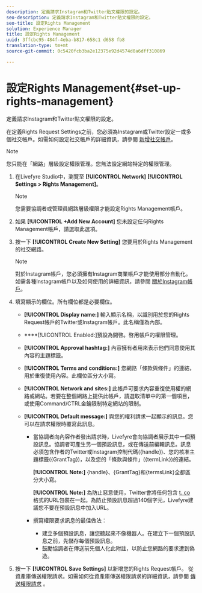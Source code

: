 ```yaml
---
description: 定義請求Instagram和Twitter貼文權限的設定。
seo-description: 定義請求Instagram和Twitter貼文權限的設定。
seo-title: 設定Rights Management
solution: Experience Manager
title: 設定Rights Management
uuid: 3ffcbc95-484f-4eba-b817-658c1 d658 fb8
translation-type: tm+mt
source-git-commit: 0c5420fcb3ba2e12375e92d4574d0a6dff310869

---
```



# 設定Rights Management{#set-up-rights-management}

定義請求Instagram和Twitter貼文權限的設定。

在定義Rights Request Settings之前，您必須為Instagram或Twitter設定一或多個社交帳戶。如需如何設定社交帳戶的詳細資訊，請參閱 [新增社交帳戶](../c-users-creating-accounts-with-studio-access/t-configure-social-accout-instagram/t-configure-social-accout-instagram.md#t_configure_social_accout_instagram)。

>[!NOTE]
>
>您只能在「網路」層級設定權限管理。您無法設定網站特定的權限管理。

1. 在Livefyre Studio中，瀏覽至 **[!UICONTROL Network]** **[!UICONTROL Settings > Rights Management]**。

   >[!NOTE]
   >
   >您需要協調者或管理員網路層級權限才能設定Rights Management帳戶。

1. 如果 **[!UICONTROL +Add New Account]** 您未設定任何Rights Management帳戶，請選取此選項。
1. 按一下 **[!UICONTROL Create New Setting]** 您要用於Rights Management的社交網路。

   >[!NOTE]
   >
   >對於Instagram帳戶，您必須擁有Instagram商業帳戶才能使用部分自動化。如需各種Instagram帳戶以及如何使用的詳細資訊，請參閱 [關於Instagram帳戶](../c-users-creating-accounts-with-studio-access/t-configure-social-accout-instagram/c-about-instagram-accounts.md#c_about_instagram_accounts)。

1. 填寫顯示的欄位。所有欄位都是必要欄位。

   * **[!UICONTROL Display name:]** 輸入顯示名稱，以識別用於您的Rights Request帳戶的Twitter或Instagram帳戶。此名稱僅為內部。
   * ****[!UICONTROL Enabled:]預設為開啓。啓用帳戶的權限管理。
   * **[!UICONTROL Approval hashtag:]** 內容擁有者用來表示他們同意使用其內容的主題標籤。
   * **[!UICONTROL Terms and conditions:]** 您網路「條款與條件」的連結，用於重復使用內容。此欄位區分大小寫。
   * **[!UICONTROL Network and sites:]** 此帳戶可要求內容重復使用權的網路或網站。若要在整個網路上提供此帳戶，請選取清單中的第一個項目，或使用Command/CTRL金鑰限制特定網站的限制。
   * **[!UICONTROL Default message:]** 與您的權利請求一起顯示的訊息。您可以在請求權限時覆寫此訊息。

      * 當協調者向內容作者發出請求時，Livefyre會向協調者展示其中一個預設訊息。協調者可產生另一個預設訊息，或在傳送前編輯訊息。訊息必須包含作者的Twitter或Instagram控制代碼({handle})、您的核准主題標籤({GrantTag})，以及您的「條款與條件」({termLink})的連結。

         **[!UICONTROL Note:]** {handle}、{GrantTag}和{termsLink}全都區分大小寫。

         **[!UICONTROL Note:]** 為防止惡意使用，Twitter會將任何包含 [t. co](https://t.co/) 格式的URL包裝在一起。為防止預設訊息超過140個字元，Livefyre建議您不要在預設訊息中加入URL。

      * 撰寫權限要求訊息的最佳做法：

         * 建立多個預設訊息，讓您聽起來不像機器人。在建立下一個預設訊息之前，先儲存每個預設訊息。
         * 鼓勵協調者在傳送前先個人化此附註，以防止您網路的要求遭到偽造。

1. 按一下 **[!UICONTROL Save Settings]** 以新增您的Rights Request帳戶。
從資產庫傳送權限請求。如需如何從資產庫傳送權限請求的詳細資訊，請參閱 [傳送權限請求](../c-how-requesting-rights-works/t-send-a-rights-request-to-own-a-digital-asset.md#t_send_a_rights_request_to_own_a_digital_asset) 。